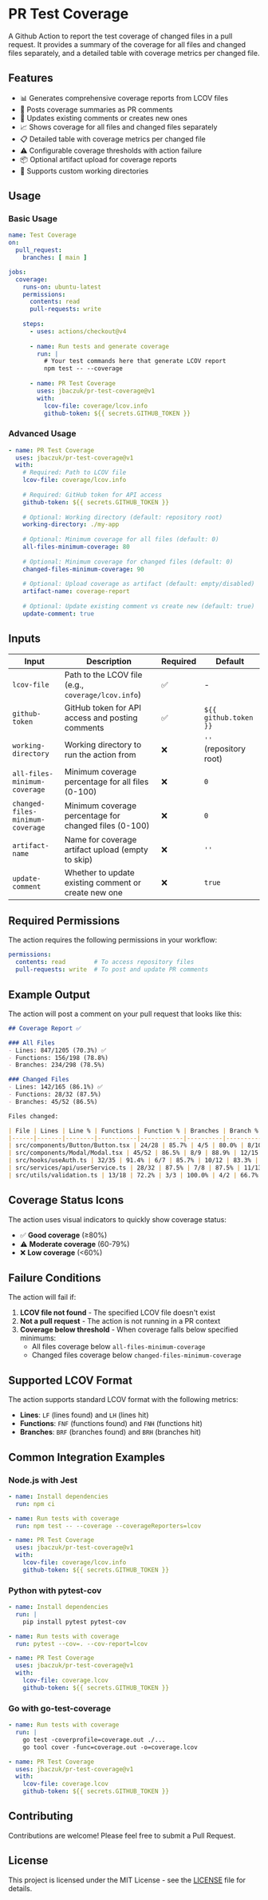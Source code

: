 # PR Test Coverage

A Github Action to report the test coverage of changed files in a pull request. It provides a summary of the coverage for all files and changed files separately, and a detailed table with coverage metrics per changed file.

## Features

- 📊 Generates comprehensive coverage reports from LCOV files
- 💬 Posts coverage summaries as PR comments
- 🔄 Updates existing comments or creates new ones
- 📈 Shows coverage for all files and changed files separately
- 📋 Detailed table with coverage metrics per changed file
- ⚠️ Configurable coverage thresholds with action failure
- 📦 Optional artifact upload for coverage reports
- 🎯 Supports custom working directories

## Usage

### Basic Usage

```yaml
name: Test Coverage
on:
  pull_request:
    branches: [ main ]

jobs:
  coverage:
    runs-on: ubuntu-latest
    permissions:
      contents: read
      pull-requests: write
    
    steps:
      - uses: actions/checkout@v4
      
      - name: Run tests and generate coverage
        run: |
          # Your test commands here that generate LCOV report
          npm test -- --coverage
      
      - name: PR Test Coverage
        uses: jbaczuk/pr-test-coverage@v1
        with:
          lcov-file: coverage/lcov.info
          github-token: ${{ secrets.GITHUB_TOKEN }}
```

### Advanced Usage

```yaml
- name: PR Test Coverage
  uses: jbaczuk/pr-test-coverage@v1
  with:
    # Required: Path to LCOV file
    lcov-file: coverage/lcov.info
    
    # Required: GitHub token for API access
    github-token: ${{ secrets.GITHUB_TOKEN }}
    
    # Optional: Working directory (default: repository root)
    working-directory: ./my-app
    
    # Optional: Minimum coverage for all files (default: 0)
    all-files-minimum-coverage: 80
    
    # Optional: Minimum coverage for changed files (default: 0)
    changed-files-minimum-coverage: 90
    
    # Optional: Upload coverage as artifact (default: empty/disabled)
    artifact-name: coverage-report
    
    # Optional: Update existing comment vs create new (default: true)
    update-comment: true
```

## Inputs

| Input | Description | Required | Default |
|-------|-------------|----------|---------|
| `lcov-file` | Path to the LCOV file (e.g., `coverage/lcov.info`) | ✅ | - |
| `github-token` | GitHub token for API access and posting comments | ✅ | `${{ github.token }}` |
| `working-directory` | Working directory to run the action from | ❌ | `''` (repository root) |
| `all-files-minimum-coverage` | Minimum coverage percentage for all files (0-100) | ❌ | `0` |
| `changed-files-minimum-coverage` | Minimum coverage percentage for changed files (0-100) | ❌ | `0` |
| `artifact-name` | Name for coverage artifact upload (empty to skip) | ❌ | `''` |
| `update-comment` | Whether to update existing comment or create new one | ❌ | `true` |

## Required Permissions

The action requires the following permissions in your workflow:

```yaml
permissions:
  contents: read        # To access repository files
  pull-requests: write  # To post and update PR comments
```

## Example Output

The action will post a comment on your pull request that looks like this:

```markdown
## Coverage Report ✅

### All Files
- Lines: 847/1205 (70.3%) ✅
- Functions: 156/198 (78.8%)
- Branches: 234/298 (78.5%)

### Changed Files
- Lines: 142/165 (86.1%) ✅
- Functions: 28/32 (87.5%)
- Branches: 45/52 (86.5%)

Files changed:

| File | Lines | Line % | Functions | Function % | Branches | Branch % |
|------|-------|--------|-----------|------------|----------|----------|
| src/components/Button/Button.tsx | 24/28 | 85.7% | 4/5 | 80.0% | 8/10 | 80.0% |
| src/components/Modal/Modal.tsx | 45/52 | 86.5% | 8/9 | 88.9% | 12/15 | 80.0% |
| src/hooks/useAuth.ts | 32/35 | 91.4% | 6/7 | 85.7% | 10/12 | 83.3% |
| src/services/api/userService.ts | 28/32 | 87.5% | 7/8 | 87.5% | 11/13 | 84.6% |
| src/utils/validation.ts | 13/18 | 72.2% | 3/3 | 100.0% | 4/2 | 66.7% |
```

## Coverage Status Icons

The action uses visual indicators to quickly show coverage status:

- ✅ **Good coverage** (≥80%)
- ⚠️ **Moderate coverage** (60-79%)
- ❌ **Low coverage** (<60%)

## Failure Conditions

The action will fail if:

1. **LCOV file not found** - The specified LCOV file doesn't exist
2. **Not a pull request** - The action is not running in a PR context
3. **Coverage below threshold** - When coverage falls below specified minimums:
   - All files coverage below `all-files-minimum-coverage`
   - Changed files coverage below `changed-files-minimum-coverage`

## Supported LCOV Format

The action supports standard LCOV format with the following metrics:

- **Lines**: `LF` (lines found) and `LH` (lines hit)
- **Functions**: `FNF` (functions found) and `FNH` (functions hit)
- **Branches**: `BRF` (branches found) and `BRH` (branches hit)

## Common Integration Examples

### Node.js with Jest

```yaml
- name: Install dependencies
  run: npm ci

- name: Run tests with coverage
  run: npm test -- --coverage --coverageReporters=lcov

- name: PR Test Coverage
  uses: jbaczuk/pr-test-coverage@v1
  with:
    lcov-file: coverage/lcov.info
    github-token: ${{ secrets.GITHUB_TOKEN }}
```

### Python with pytest-cov

```yaml
- name: Install dependencies
  run: |
    pip install pytest pytest-cov

- name: Run tests with coverage
  run: pytest --cov=. --cov-report=lcov

- name: PR Test Coverage
  uses: jbaczuk/pr-test-coverage@v1
  with:
    lcov-file: coverage.lcov
    github-token: ${{ secrets.GITHUB_TOKEN }}
```

### Go with go-test-coverage

```yaml
- name: Run tests with coverage
  run: |
    go test -coverprofile=coverage.out ./...
    go tool cover -func=coverage.out -o=coverage.lcov

- name: PR Test Coverage
  uses: jbaczuk/pr-test-coverage@v1
  with:
    lcov-file: coverage.lcov
    github-token: ${{ secrets.GITHUB_TOKEN }}
```

## Contributing

Contributions are welcome! Please feel free to submit a Pull Request.

## License

This project is licensed under the MIT License - see the [LICENSE](LICENSE) file for details.
